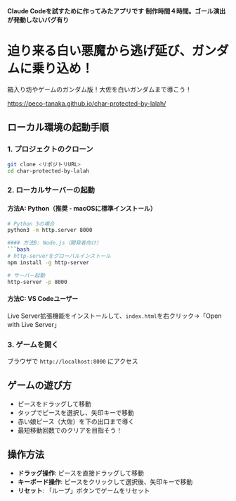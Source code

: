 **Claude Codeを試すために作ってみたアプリです**
**制作時間４時間。ゴール演出が発動しないバグ有り**

# 迫り来る白い悪魔から逃げ延び、ガンダムに乗り込め！

箱入り坊やゲームのガンダム版！大佐を白いガンダムまで導こう！

https://peco-tanaka.github.io/char-protected-by-lalah/


## ローカル環境の起動手順

### 1. プロジェクトのクローン
```bash
git clone <リポジトリURL>
cd char-protected-by-lalah
```

### 2. ローカルサーバーの起動

#### 方法A: Python（推奨 - macOSに標準インストール）
```bash
# Python 3の場合
python3 -m http.server 8000

#### 方法B: Node.js（開発者向け）
```bash
# http-serverをグローバルインストール
npm install -g http-server

# サーバー起動
http-server -p 8000
```

#### 方法C: VS Codeユーザー
Live Server拡張機能をインストールして、`index.html`を右クリック→「Open with Live Server」

### 3. ゲームを開く
ブラウザで `http://localhost:8000` にアクセス

## ゲームの遊び方
- ピースをドラッグして移動
- タップでピースを選択し、矢印キーで移動
- 赤い娘ピース（大佐）を下の出口まで導く
- 最短移動回数でのクリアを目指そう！

## 操作方法
- **ドラッグ操作**: ピースを直接ドラッグして移動
- **キーボード操作**: ピースをクリックして選択後、矢印キーで移動
- **リセット**: 「ループ」ボタンでゲームをリセット
